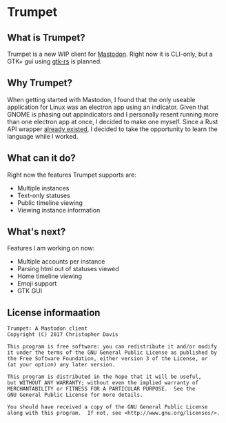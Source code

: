 # Trumpet

## What is Trumpet?

Trumpet is a new WIP client for [Mastodon](https://mastodon.social/about/more).
Right now it is CLI-only, but a GTK+ gui using [gtk-rs](http://gtk-rs.org/) is
planned.

## Why Trumpet?

When getting started with Mastodon, I found that the only useable application
for Linux was an electron app using an indicator. Given that GNOME is phasing
out appindicators and I personally resent running more than one electron app
at once, I decided to make one myself. Since a Rust API wrapper [already
existed](https://github.com/Aaronepower/Mammut), I decided to take the 
opportunity to learn the language while I worked.

## What can it do?

Right now the features Trumpet supports are:

* Multiple instances
* Text-only statuses
* Public timeline viewing
* Viewing instance information

## What's next?

Features I am working on now:

* Multiple accounts per instance
* Parsing html out of statuses viewed
* Home timeline viewing
* Emoji support
* GTK GUI

## License informaation
```
Trumpet: A Mastodon client
Copyright (C) 2017 Christopher Davis

This program is free software: you can redistribute it and/or modify
it under the terms of the GNU General Public License as published by
the Free Software Foundation, either version 3 of the License, or
(at your option) any later version.

This program is distributed in the hope that it will be useful,
but WITHOUT ANY WARRANTY; without even the implied warranty of
MERCHANTABILITY or FITNESS FOR A PARTICULAR PURPOSE.  See the
GNU General Public License for more details.

You should have received a copy of the GNU General Public License
along with this program.  If not, see <http://www.gnu.org/licenses/>.
```
